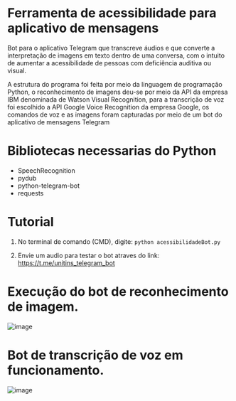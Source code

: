# Ferramenta de acessibilidade para aplicativo de mensagens

Bot para o aplicativo Telegram que transcreve áudios e que converte a interpretação de imagens em texto dentro de uma conversa, com o intuito de aumentar a acessibilidade de pessoas com deficiência auditiva ou visual.

A estrutura do programa foi feita por meio da linguagem de programação Python, o reconhecimento de imagens deu-se por meio da API da empresa IBM denominada de Watson Visual Recognition, para a transcrição de voz foi escolhido a API Google Voice Recognition da empresa Google, os comandos de voz e as imagens foram capturadas por meio de um bot do aplicativo de mensagens Telegram

# Bibliotecas necessarias do Python

- SpeechRecognition 
- pydub 
- python-telegram-bot
- requests

# Tutorial 

1) No terminal de comando (CMD), digite: `python acessibilidadeBot.py`

2) Envie um audio para testar o bot atraves do link: https://t.me/unitins_telegram_bot

# Execução do bot de reconhecimento de imagem.

![image](https://user-images.githubusercontent.com/48680041/141605508-5b7a7023-ece1-4e3b-b899-51992f643cab.png)

# Bot de transcrição de voz em funcionamento.

![image](https://user-images.githubusercontent.com/48680041/141605544-29c6cb62-bbb0-47dd-9d70-43352077fb22.png)
